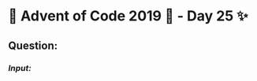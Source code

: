 # :christmas_tree: Advent of Code 2019 :christmas_tree: - Day 25 :sparkles:
## Question: 
>
>
>

### *Input:*

>
>
>
